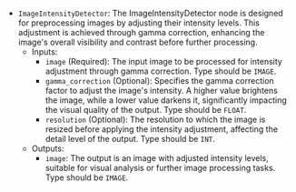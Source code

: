 - `ImageIntensityDetector`: The ImageIntensityDetector node is designed for preprocessing images by adjusting their intensity levels. This adjustment is achieved through gamma correction, enhancing the image's overall visibility and contrast before further processing.
    - Inputs:
        - `image` (Required): The input image to be processed for intensity adjustment through gamma correction. Type should be `IMAGE`.
        - `gamma_correction` (Optional): Specifies the gamma correction factor to adjust the image's intensity. A higher value brightens the image, while a lower value darkens it, significantly impacting the visual quality of the output. Type should be `FLOAT`.
        - `resolution` (Optional): The resolution to which the image is resized before applying the intensity adjustment, affecting the detail level of the output. Type should be `INT`.
    - Outputs:
        - `image`: The output is an image with adjusted intensity levels, suitable for visual analysis or further image processing tasks. Type should be `IMAGE`.
